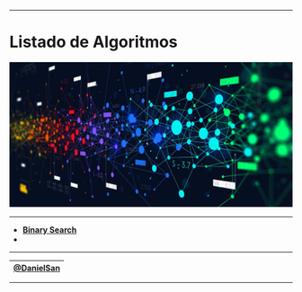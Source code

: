 
---

# Listado de Algoritmos
![Algoritmos](algoritmos.jpg)

---

- **[Binary Search](https://github.com/kaiserkey/Binary_Search_Algorithm)**
- 

---

|[@DanielSan](https://github.com/kaiserkey)|
| - |

---